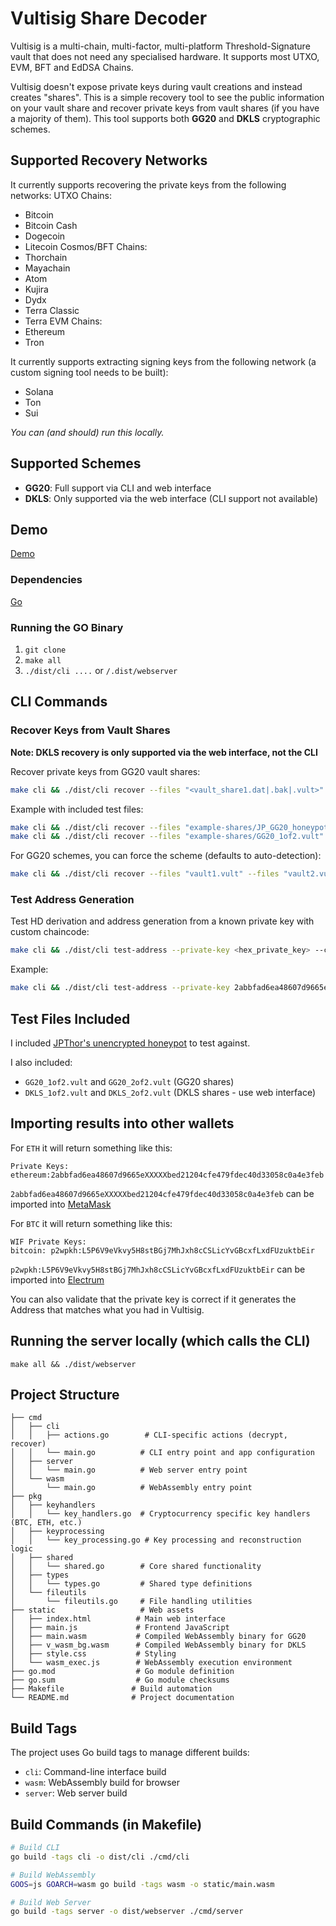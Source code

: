 # Vultisig Share Decoder

Vultisig is a multi-chain, multi-factor, multi-platform Threshold-Signature vault that does not need any specialised hardware. It supports most UTXO, EVM, BFT and EdDSA Chains.

Vultisig doesn't expose private keys during vault creations and instead creates "shares". This is a simple recovery tool to see the public information on your vault share and recover private keys from vault shares (if you have a majority of them). This tool supports both **GG20** and **DKLS** cryptographic schemes.


## Supported Recovery Networks
It currently supports recovering the private keys from the following networks:
UTXO Chains:
- Bitcoin
- Bitcoin Cash
- Dogecoin
- Litecoin
Cosmos/BFT Chains:
- Thorchain
- Mayachain
- Atom
- Kujira
- Dydx
- Terra Classic
- Terra
EVM Chains:
- Ethereum
- Tron

It currently supports extracting signing keys from the following network (a custom signing tool needs to be built):
- Solana
- Ton
- Sui


*You can (and should) run this locally.*

## Supported Schemes
- **GG20**: Full support via CLI and web interface
- **DKLS**: Only supported via the web interface (CLI support not available)

## Demo
[Demo](https://vultisig-share-decoder.replit.app/?)

### Dependencies
[Go](https://go.dev/doc/install)

### Running the GO Binary
1. `git clone`
2. `make all`
3. `./dist/cli ....` or `/.dist/webserver`

## CLI Commands

### Recover Keys from Vault Shares
**Note: DKLS recovery is only supported via the web interface, not the CLI**

Recover private keys from GG20 vault shares:
```bash
make cli && ./dist/cli recover --files "<vault_share1.dat|.bak|.vult>" --files "<vault_share2.dat|.bak|.vult>"
```

Example with included test files:
```bash
make cli && ./dist/cli recover --files "example-shares/JP_GG20_honeypot_1of3.bak"
make cli && ./dist/cli recover --files "example-shares/GG20_1of2.vult" --files "example-shares/GG20_2of2.vult"
```

For GG20 schemes, you can force the scheme (defaults to auto-detection):
```bash
make cli && ./dist/cli recover --files "vault1.vult" --files "vault2.vult" --scheme gg20
```

### Test Address Generation
Test HD derivation and address generation from a known private key with custom chaincode:

```bash
make cli && ./dist/cli test-address --private-key <hex_private_key> --chaincode <hex_chaincode>
```

Example:
```bash
make cli && ./dist/cli test-address --private-key 2abbfad6ea48607d9665e123456789bed21204cfe479fdec40d33058c0a4e3fe --chaincode e2f8c4826d6d23407cff45498b940f52756c3056fa1bcba0cb7f6bafc2478eac
```

## Test Files Included

I included [JPThor's unencrypted honeypot](https://github.com/jpthor/blockchain/blob/master/vultisig-JP%20Honeypot%20Vault-2024-09-2of3-e8e5-iPad-D3842FFB838E.bak) to test against.

I also included:
- `GG20_1of2.vult` and `GG20_2of2.vult` (GG20 shares)
- `DKLS_1of2.vult` and `DKLS_2of2.vult` (DKLS shares - use web interface)

## Importing results into other wallets

For `ETH` it will return something like this:
```
Private Keys:
ethereum:2abbfad6ea48607d9665eXXXXXbed21204cfe479fdec40d33058c0a4e3feb
```

`2abbfad6ea48607d9665eXXXXXbed21204cfe479fdec40d33058c0a4e3feb` can be imported into [MetaMask](https://metamask.io/)

For `BTC` it will return something like this:
```
WIF Private Keys:
bitcoin: p2wpkh:L5P6V9eVkvy5H8stBGj7MhJxh8cCSLicYvGBcxfLxdFUzuktbEir
```

`p2wpkh:L5P6V9eVkvy5H8stBGj7MhJxh8cCSLicYvGBcxfLxdFUzuktbEir` can be imported into [Electrum](https://electrum.org/#download)

You can also validate that the private key is correct if it generates the Address that matches what you had in Vultisig.


## Running the server locally (which calls the CLI)
`make all && ./dist/webserver`

## Project Structure
```
├── cmd
│   ├── cli
│   │   ├── actions.go        # CLI-specific actions (decrypt, recover)
│   │   └── main.go          # CLI entry point and app configuration
│   ├── server
│   │   └── main.go          # Web server entry point
│   └── wasm
│       └── main.go          # WebAssembly entry point
├── pkg
│   ├── keyhandlers
│   │   └── key_handlers.go  # Cryptocurrency specific key handlers (BTC, ETH, etc.)
│   ├── keyprocessing
│   │   └── key_processing.go # Key processing and reconstruction logic
│   ├── shared
│   │   └── shared.go        # Core shared functionality
│   ├── types
│   │   └── types.go         # Shared type definitions
│   └── fileutils
│       └── fileutils.go     # File handling utilities
├── static                   # Web assets
│   ├── index.html          # Main web interface
│   ├── main.js             # Frontend JavaScript
│   ├── main.wasm           # Compiled WebAssembly binary for GG20
│   ├── v_wasm_bg.wasm      # Compiled WebAssembly binary for DKLS
│   ├── style.css           # Styling
│   └── wasm_exec.js        # WebAssembly execution environment
├── go.mod                  # Go module definition
├── go.sum                  # Go module checksums
├── Makefile               # Build automation
└── README.md              # Project documentation
```

## Build Tags

The project uses Go build tags to manage different builds:
- `cli`: Command-line interface build
- `wasm`: WebAssembly build for browser
- `server`: Web server build


## Build Commands (in Makefile)

```bash
# Build CLI
go build -tags cli -o dist/cli ./cmd/cli

# Build WebAssembly
GOOS=js GOARCH=wasm go build -tags wasm -o static/main.wasm

# Build Web Server
go build -tags server -o dist/webserver ./cmd/server


